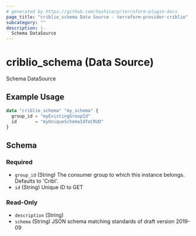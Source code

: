 ```yaml
---
# generated by https://github.com/hashicorp/terraform-plugin-docs
page_title: "criblio_schema Data Source - terraform-provider-criblio"
subcategory: ""
description: |-
  Schema DataSource
---
```


# criblio_schema (Data Source)

Schema DataSource

## Example Usage

```terraform
data "criblio_schema" "my_schema" {
  group_id = "myExistingGroupId"
  id       = "myUniqueSchemaIdToCRUD"
}
```

<!-- schema generated by tfplugindocs -->
## Schema

### Required

- `group_id` (String) The consumer group to which this instance belongs. Defaults to 'Cribl'.
- `id` (String) Unique ID to GET

### Read-Only

- `description` (String)
- `schema` (String) JSON schema matching standards of draft version 2019-09
